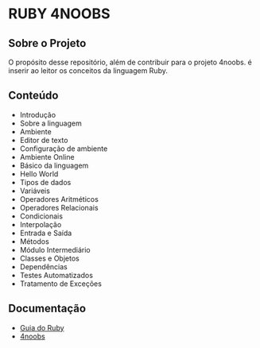 # RUBY 4NOOBS

## Sobre o Projeto

O propósito desse repositório, além de contribuir para o projeto 4noobs. é inserir ao leitor os conceitos da linguagem Ruby.
## Conteúdo
- Introdução
- Sobre a linguagem
- Ambiente
- Editor de texto
- Configuração de ambiente
- Ambiente Online
- Básico da linguagem
- Hello World
- Tipos de dados
- Variáveis
- Operadores Aritméticos
- Operadores Relacionais
- Condicionais
- Interpolação
- Entrada e Saída
- Métodos
- Módulo Intermediário
- Classes e Objetos
- Dependências
- Testes Automatizados
- Tratamento de Exceções
## Documentação

- [Guia do Ruby](https://rinyaresu.github.io/ruby4noobs/)
- [4noobs](https://github.com/he4rt/4noobs)

